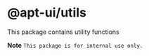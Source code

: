 # @apt-ui/utils

This package contains utility functions

**Note** ``` This package is for internal use only. ```
